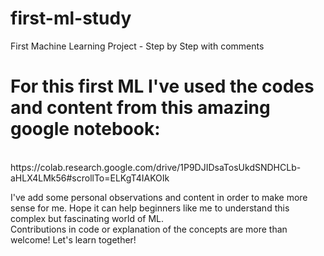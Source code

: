 # first-ml-study
First Machine Learning Project - Step by Step with comments

# For this first ML I've used the codes and content from this amazing google notebook: 
<br>
https://colab.research.google.com/drive/1P9DJIDsaTosUkdSNDHCLb-aHLX4LMk56#scrollTo=ELKgT4IAKOIk
<br>

I've add some personal observations and content in order to make more sense for me. Hope it can help beginners like me to understand this complex but fascinating world of ML.
<br>
Contributions in code or explanation of the concepts are more than welcome! Let's learn together!
